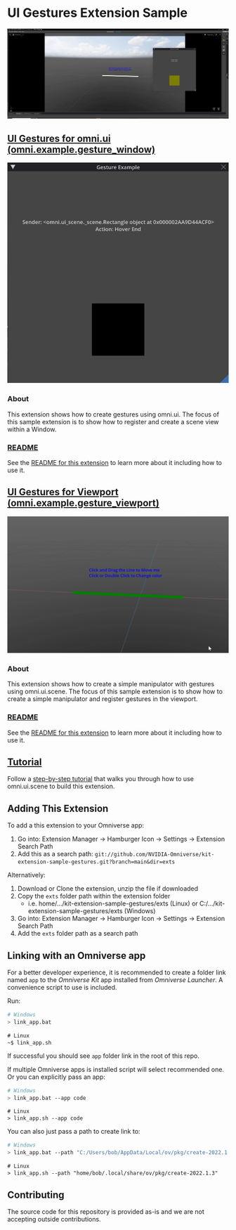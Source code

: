 # UI Gestures Extension Sample

![previewImage](exts/data/gestures.gif)

## [UI Gestures for omni.ui (omni.example.gesture_window)](exts/omni.example.gesture_window)

![windowPreview](exts/data/gesturewindow_prev.gif)

### About
This extension shows how to create gestures using omni.ui. The focus of this sample extension is to show how to register and create a scene view within a Window.


### [README](exts/omni.example.gesture_window)
See the [README for this extension](exts/omni.example.gesture_window) to learn more about it including how to use it.

## [UI Gestures for Viewport (omni.example.gesture_viewport)](exts/omni.example.gesture_viewport)

![viewportPreview](exts/data/gestureviewport_prev.gif)

### About
This extension shows how to create a simple manipulator with gestures using omni.ui.scene. The focus of this sample extension is to show how to create a simple manipulator and register gestures in the viewport.


### [README](exts/omni.example.gesture_viewport)
See the [README for this extension](exts/omni.example.gesture_viewport) to learn more about it including how to use it.

## [Tutorial](exts/docs/tutorial.md)
Follow a [step-by-step tutorial](exts/docs/tutorial.md) that walks you through how to use omni.ui.scene to build this extension.

## Adding This Extension

To add a this extension to your Omniverse app:
1. Go into: Extension Manager -> Hamburger Icon -> Settings -> Extension Search Path
2. Add this as a search path: `git://github.com/NVIDIA-Omniverse/kit-extension-sample-gestures.git?branch=main&dir=exts`

Alternatively:
1. Download or Clone the extension, unzip the file if downloaded
2. Copy the `exts` folder path within the extension folder
    - i.e. home/.../kit-extension-sample-gestures/exts (Linux) or C:/.../kit-extension-sample-gestures/exts (Windows)
3. Go into: Extension Manager -> Hamburger Icon -> Settings -> Extension Search Path
4. Add the `exts` folder path as a search path

## Linking with an Omniverse app

For a better developer experience, it is recommended to create a folder link named `app` to the *Omniverse Kit* app installed from *Omniverse Launcher*. A convenience script to use is included.

Run:

```bash
# Windows
> link_app.bat
```

```shell
# Linux
~$ link_app.sh
```

If successful you should see `app` folder link in the root of this repo.

If multiple Omniverse apps is installed script will select recommended one. Or you can explicitly pass an app:

```bash
# Windows
> link_app.bat --app code
```

```shell
# Linux
> link_app.sh --app code
```

You can also just pass a path to create link to:

```bash
# Windows
> link_app.bat --path "C:/Users/bob/AppData/Local/ov/pkg/create-2022.1.3"
```

```shell
# Linux
> link_app.sh --path "home/bob/.local/share/ov/pkg/create-2022.1.3"
```

## Contributing
The source code for this repository is provided as-is and we are not accepting outside contributions.